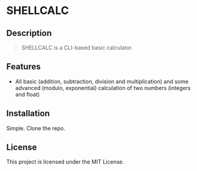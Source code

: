 # SHELLCALC

## Description
>SHELLCALC is a CLI-based basic calculator.

## Features
- All basic (addition, subtraction, division and multiplication) and some advanced (modulo, exponential) calculation of two numbers (integers and float)

## Installation
Simple. Clone the repo.

## License
This project is licensed under the MIT License.